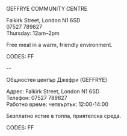 GEFFRYE COMMUNITY CENTRE

Falkirk Street, London N1 6SD  
07527 789827  
Thursday: 12am–2pm  

Free meal in a warm, friendly environment.

CODES: FF

--

Общностен център Джефри (GEFFRYE)

Адрес: Falkirk Street, London N1 6SD  
Телефон: 07527 789827  
Работно време: четвъртък: 12:00-14:00  

Безплатно ястие в топла, приятелска среда.

CODES: FF